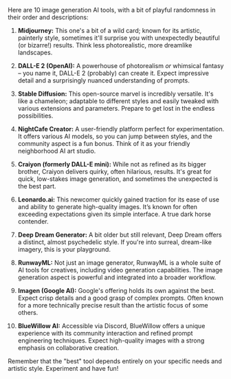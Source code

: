 Here are 10 image generation AI tools, with a bit of playful randomness in their order and descriptions:


1. **Midjourney:**  This one's a bit of a wild card; known for its artistic, painterly style, sometimes it'll surprise you with unexpectedly beautiful (or bizarre!) results. Think less photorealistic, more dreamlike landscapes.

2. **DALL-E 2 (OpenAI):** A powerhouse of photorealism *or* whimsical fantasy – you name it, DALL-E 2 (probably) can create it.  Expect impressive detail and a surprisingly nuanced understanding of prompts.  

3. **Stable Diffusion:** This open-source marvel is incredibly versatile.  It's like a chameleon; adaptable to different styles and easily tweaked with various extensions and parameters.  Prepare to get lost in the endless possibilities.

4. **NightCafe Creator:**  A user-friendly platform perfect for experimentation.  It offers various AI models, so you can jump between styles, and the community aspect is a fun bonus. Think of it as your friendly neighborhood AI art studio.


5. **Craiyon (formerly DALL-E mini):**  While not as refined as its bigger brother, Craiyon delivers quirky, often hilarious, results.  It's great for quick, low-stakes image generation, and sometimes the unexpected is the best part.

6. **Leonardo.ai:**  This newcomer quickly gained traction for its ease of use and ability to generate high-quality images. It’s known for often exceeding expectations given its simple interface.  A true dark horse contender.

7. **Deep Dream Generator:**  A bit older but still relevant, Deep Dream offers a distinct, almost psychedelic style.  If you're into surreal, dream-like imagery, this is your playground.

8. **RunwayML:** Not just an image generator, RunwayML is a whole suite of AI tools for creatives, including video generation capabilities. The image generation aspect is powerful and integrated into a broader workflow.

9. **Imagen (Google AI):**  Google's offering holds its own against the best.  Expect crisp details and a good grasp of complex prompts. Often known for a more technically precise result than the artistic focus of some others.

10. **BlueWillow AI:**  Accessible via Discord, BlueWillow offers a unique experience with its community interaction and refined prompt engineering techniques. Expect high-quality images with a strong emphasis on collaborative creation.


Remember that the "best" tool depends entirely on your specific needs and artistic style.  Experiment and have fun!
